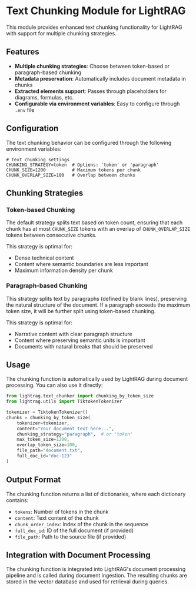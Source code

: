 # Text Chunking Module for LightRAG

This module provides enhanced text chunking functionality for LightRAG with support for multiple chunking strategies.

## Features

- **Multiple chunking strategies**: Choose between token-based or paragraph-based chunking
- **Metadata preservation**: Automatically includes document metadata in chunks
- **Extracted elements support**: Passes through placeholders for diagrams, formulas, etc.
- **Configurable via environment variables**: Easy to configure through `.env` file

## Configuration

The text chunking behavior can be configured through the following environment variables:

```
# Text chunking settings
CHUNKING_STRATEGY=token  # Options: 'token' or 'paragraph'
CHUNK_SIZE=1200          # Maximum tokens per chunk
CHUNK_OVERLAP_SIZE=100   # Overlap between chunks
```

## Chunking Strategies

### Token-based Chunking

The default strategy splits text based on token count, ensuring that each chunk has at most `CHUNK_SIZE` tokens with an overlap of `CHUNK_OVERLAP_SIZE` tokens between consecutive chunks.

This strategy is optimal for:
- Dense technical content
- Content where semantic boundaries are less important
- Maximum information density per chunk

### Paragraph-based Chunking

This strategy splits text by paragraphs (defined by blank lines), preserving the natural structure of the document. If a paragraph exceeds the maximum token size, it will be further split using token-based chunking.

This strategy is optimal for:
- Narrative content with clear paragraph structure
- Content where preserving semantic units is important
- Documents with natural breaks that should be preserved

## Usage

The chunking function is automatically used by LightRAG during document processing. You can also use it directly:

```python
from lightrag.text_chunker import chunking_by_token_size
from lightrag.utils import TiktokenTokenizer

tokenizer = TiktokenTokenizer()
chunks = chunking_by_token_size(
    tokenizer=tokenizer,
    content="Your document text here...",
    chunking_strategy="paragraph",  # or "token"
    max_token_size=1200,
    overlap_token_size=100,
    file_path="document.txt",
    full_doc_id="doc-123"
)
```

## Output Format

The chunking function returns a list of dictionaries, where each dictionary contains:

- `tokens`: Number of tokens in the chunk
- `content`: Text content of the chunk
- `chunk_order_index`: Index of the chunk in the sequence
- `full_doc_id`: ID of the full document (if provided)
- `file_path`: Path to the source file (if provided)

## Integration with Document Processing

The chunking function is integrated into LightRAG's document processing pipeline and is called during document ingestion. The resulting chunks are stored in the vector database and used for retrieval during queries.
